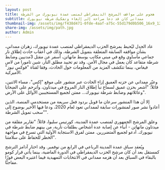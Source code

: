 ```yaml
---
layout: post
title: هجوم على مواقف المرشح الديمقراطي لمنصب عمدة نيويورك من الشرطة
subtitle: ممداني كان قد دعا صراحة إلى إلغاء وتفكيك شرطة نيويورك
thumbnail-img: /assets/img/f438d471-0fde-4aaf-a75c-55d179d0b506_16x9_1200x676.webp
share-img: /assets/img/path.jpg
author: Admin
---
```


عاد الجدل ليُحيط بمرشح الحزب الديمقراطي لمنصب عمدة نيويورك، زهران ممداني، بشأن مواقفه السابقة المتعلقة بتمويل الشرطة، وذلك في أعقاب حادث إطلاق نار جماعي مأساوي وقع في مبنى مكاتب بوسط مانهاتن، أسفر عن مقتل 3مدنيين وضابط شرطة متقاعد كان يعمل في مجال الأمن. وقد تم تحييد مطلق النار، شين تامورا من لاس فيغاس، بينما تتكشف المزيد من المعلومات حول الحادث، وفقا لقناة "فوكس نيوز" الأميركية.

وعبّر ممداني عن حزنه العميق إزاء الحادث عبر منشور على موقع "إكس"، مساء الاثنين، قائلاً: "أشعر بحزن عميق لسماع نبأ إطلاق النار المروع في ميدتاون، وأترحم على الضحايا وعائلاتهم وضابط شرطة نيويورك... ممتن لجميع المستجيبين الأوائل على الأرض".

إلا أن هذا المنشور سرعان ما قوبل بردود فعل سريعة من مستخدمي المنصة، الذين أعادوا نشر صور لمنشورات سابقة لممداني تعود لعام 2020، ودعا فيها الأخير بوضوح إلى "سحب تمويل الشرطة".

وعلق المرشح الجمهوري لمنصب عمدة المدينة، كورتيس سليوا، قائلاً: "تقارير مقلقة من ميدتاون مانهاتن - أنباء عن إصابة عدة أشخاص بطلقات نارية، من بينهم ضابط شرطة في نيويورك. أدعو لجميع المتضررين. ممتن لفرق الاستجابة الأولية التي تسرع في مواجهة الخطر للحفاظ على سلامتنا".

ويُعقد سباق عمدة المدينة الرباعي في الرابع من نوفمبر. وقد اختار آدامز الترشح كمستقل بعد أن كان مرشح الحزب الديمقراطي في الدورة الماضية، بينما يأتي قرار كومو بالبقاء في السباق بعد أن هزمه ممداني في الانتخابات التمهيدية فيما اعتبره البعض فوزًا مفاجئًا.

